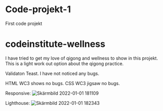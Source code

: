 # Code-projekt-1
First code projekt
# codeinstitute-wellness
I have tried to get my love of qigong and wellness to show in this projekt.
This is a light work out option about the qigong practice.

Validaton Teast.
I have not noticed any bugs.







HTML
WC3 shows no bugs.
CSS
WC3 jigsaw no bugs.

Responsive:
![Skärmbild 2022-01-01 181109](https://user-images.githubusercontent.com/49871548/147856070-5f7d8924-652f-4736-8a2f-6bd5c3b71060.png)

Lighthouse:
![Skärmbild 2022-01-01 182343](https://user-images.githubusercontent.com/49871548/147856318-610b617b-589b-42ea-8384-f9873ca8ee6b.png)
